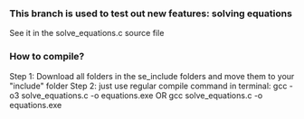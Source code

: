 ### This branch is used to test out new features: solving equations
See it in the solve_equations.c source file

### How to compile?
Step 1: Download all folders in the se_include folders and move them to your "include" folder
Step 2: just use regular compile command in terminal:
                                                      gcc -o3 solve_equations.c -o equations.exe    OR
                                                      gcc solve_equations.c -o equations.exe
